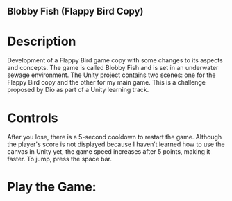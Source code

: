 ## Blobby Fish (Flappy Bird Copy)

# Description

Development of a Flappy Bird game copy with some changes to its aspects and concepts. 
The game is called Blobby Fish and is set in an underwater sewage environment. 
The Unity project contains two scenes: one for the Flappy Bird copy and the other for my main game. 
This is a challenge proposed by Dio as part of a Unity learning track.

# Controls

After you lose, there is a 5-second cooldown to restart the game. 
Although the player's score is not displayed because I haven’t learned how to use the canvas in Unity yet, the game speed increases after 5 points, making it faster. 
To jump, press the space bar.

# Play the Game:
